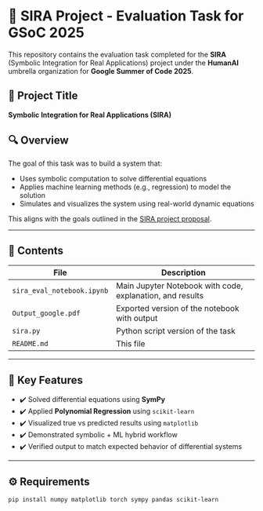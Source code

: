 # 🧠 SIRA Project - Evaluation Task for GSoC 2025

This repository contains the evaluation task completed for the **SIRA** (Symbolic Integration for Real Applications) project under the **HumanAI** umbrella organization for **Google Summer of Code 2025**.

## 📌 Project Title
**Symbolic Integration for Real Applications (SIRA)**

## 🔍 Overview

The goal of this task was to build a system that:
- Uses symbolic computation to solve differential equations
- Applies machine learning methods (e.g., regression) to model the solution
- Simulates and visualizes the system using real-world dynamic equations

This aligns with the goals outlined in the [SIRA project proposal](https://humanai.foundation/gsoc/2025/proposal_SIRA1.html).

---

## 📁 Contents

| File | Description |
|------|-------------|
| `sira_eval_notebook.ipynb` | Main Jupyter Notebook with code, explanation, and results |
| `Output_google.pdf` | Exported version of the notebook with output |
| `sira.py` | Python script version of the task |
| `README.md` | This file |

---

## 🧠 Key Features

- ✔️ Solved differential equations using **SymPy**
- ✔️ Applied **Polynomial Regression** using `scikit-learn`
- ✔️ Visualized true vs predicted results using `matplotlib`
- ✔️ Demonstrated symbolic + ML hybrid workflow
- ✔️ Verified output to match expected behavior of differential systems

---

## ⚙️ Requirements

```bash
pip install numpy matplotlib torch sympy pandas scikit-learn
